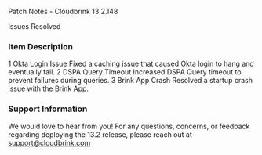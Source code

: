 Patch Notes - Cloudbrink 13.2.148

Issues Resolved

### Item Description

1 Okta Login Issue Fixed a caching issue that caused Okta login to hang and eventually fail. 2 DSPA Query Timeout Increased DSPA Query timeout to prevent failures during queries. 3 Brink App Crash Resolved a startup crash issue with the Brink App.

### Support Information

We would love to hear from you! For any questions, concerns, or feedback regarding deploying the 13.2 release, please reach out at support@cloudbrink.com